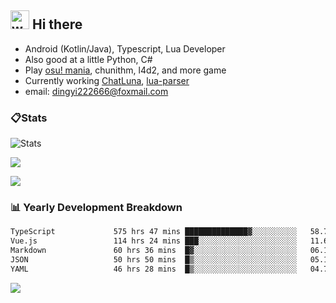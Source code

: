 ## <img alt="wave" src="https://raw.githubusercontent.com/MartinHeinz/MartinHeinz/master/wave.gif" width="30px"> Hi there

- Android (Kotlin/Java), Typescript, Lua Developer
- Also good at a little Python, C#
- Play [osu! mania](https://osu.ppy.sh/users/29808669), chunithm, l4d2, and more game
- Currently working [ChatLuna](https://github.com/ChatLunaLab), [lua-parser](https://github.com/dingyi222666/lua-parser)
- email: [dingyi222666@foxmail.com](mailto:dingyi222666@foxmail.com)

### 📋Stats

![Stats](https://github-readme-stats.vercel.app/api?username=dingyi222666&show_icons=true&icon_color=47A69E&title_color=47A69E&count_private=true)    

![](https://api.githubtrends.io/user/svg/dingyi222666/langs?time_range=one_year&include_private=True&loc_metric=changed&theme=classic)

![](http://github-profile-summary-cards.vercel.app/api/cards/productive-time?username=dingyi222666&theme=nord_dark&utcOffset=8)


### 📊 Yearly Development Breakdown

<!--START_SECTION:waka-->

```txt
TypeScript             575 hrs 47 mins ██████████████▓░░░░░░░░░░   58.74 %
Vue.js                 114 hrs 24 mins ███░░░░░░░░░░░░░░░░░░░░░░   11.67 %
Markdown               60 hrs 36 mins  █▓░░░░░░░░░░░░░░░░░░░░░░░   06.18 %
JSON                   50 hrs 50 mins  █▒░░░░░░░░░░░░░░░░░░░░░░░   05.19 %
YAML                   46 hrs 28 mins  █▒░░░░░░░░░░░░░░░░░░░░░░░   04.74 %
```

<!--END_SECTION:waka-->

![](https://komarev.com/ghpvc/?username=dingyi222666)
